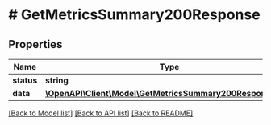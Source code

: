 # # GetMetricsSummary200Response

## Properties

Name | Type | Description | Notes
------------ | ------------- | ------------- | -------------
**status** | **string** |  | [optional]
**data** | [**\OpenAPI\Client\Model\GetMetricsSummary200ResponseData**](GetMetricsSummary200ResponseData.md) |  | [optional]

[[Back to Model list]](../../README.md#models) [[Back to API list]](../../README.md#endpoints) [[Back to README]](../../README.md)
